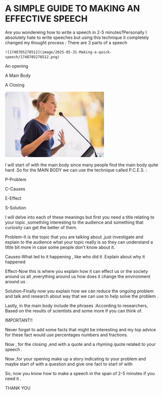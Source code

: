 # **A SIMPLE GUIDE TO MAKING AN EFFECTIVE SPEECH**


Are you wondereing how to write a speech in 2-5 minutes?Personally I absolutely hate to write speeches but using this technique it completely changed my thought process : There are 3 parts of a speech

    ![1748705278512](image/2025-05-31-Making-a-quick-speech/1748705278512.png) 

An opening 

A Main Body

A Closing

![1748706208838](image/2025-05-31-Making-a-quick-speech/1748706208838.png)

I will start of with the main body since many people find the main body quite hard .So for the MAIN BODY we can use the technique called P.C.E.S. :

P-Problem

C-Causes

E-Effect

S-Solution

I will delve into each of these meanings but first you need a title relating to your topic ,something interesting to the audience and something that curiosity can get the better of them.

Problem-It is the topic that you are talking about ,just investigate and explain to the audience what your topic really is  so they can understand a little bit more in case some people don't know about it.

Causes-What led to it happening , like who did it .Explain about why it happened

Effect-Now this is where you explain how it can effect us or the society around us all ,everything around us how does it change the environment around us .

Solution-Finally now you explain how we can reduce the ongoing problem and talk and research about way that we can use to help solve the problem .

Lastly, in the main body include the phrases :According to researchers, Based on the results of scientists and some more if you can think of.

IMPORTANT!!

Never forget to add some facts that might be interesting and my top advice for these fact would use percentages numbers and fractions.

Now , for the closing ,end with a quote and a rhyming quote  related to your speech .

Now ,for your opening make up a story indicating to your problem  and maybe start of with a question and give one fact to start of with

So, now you know how to make a speech in the span of 2-5 minutes if you need it .




THANK YOU
